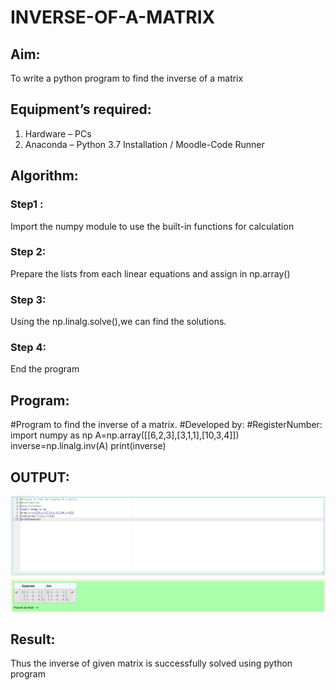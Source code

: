 # INVERSE-OF-A-MATRIX
## Aim:
To write a python program to find the inverse of a matrix
## Equipment’s required:
1. 	Hardware – PCs
2. 	Anaconda – Python 3.7 Installation / Moodle-Code Runner
## Algorithm:
### Step1 : 
Import the numpy module to use the built-in functions for calculation 
### Step 2: 
Prepare the lists from each linear equations and assign in np.array()
### Step 3: 
Using the np.linalg.solve(),we can find the solutions.
### Step 4: 
End the program
## Program:

#Program to find the inverse of a matrix.
#Developed by: 
#RegisterNumber:
import numpy as np
A=np.array([[6,2,3],[3,1,1],[10,3,4]])
inverse=np.linalg.inv(A)
print(inverse)

## OUTPUT:
![Output](<Inverse of Matrix.png>)
## Result:
Thus the inverse of given matrix is successfully solved using python program

